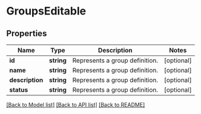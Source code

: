 # GroupsEditable

## Properties
Name | Type | Description | Notes
------------ | ------------- | ------------- | -------------
**id** | **string** | Represents a group definition. | [optional] 
**name** | **string** | Represents a group definition. | [optional] 
**description** | **string** | Represents a group definition. | [optional] 
**status** | **string** | Represents a group definition. | [optional] 

[[Back to Model list]](../README.md#documentation-for-models) [[Back to API list]](../README.md#documentation-for-api-endpoints) [[Back to README]](../README.md)


